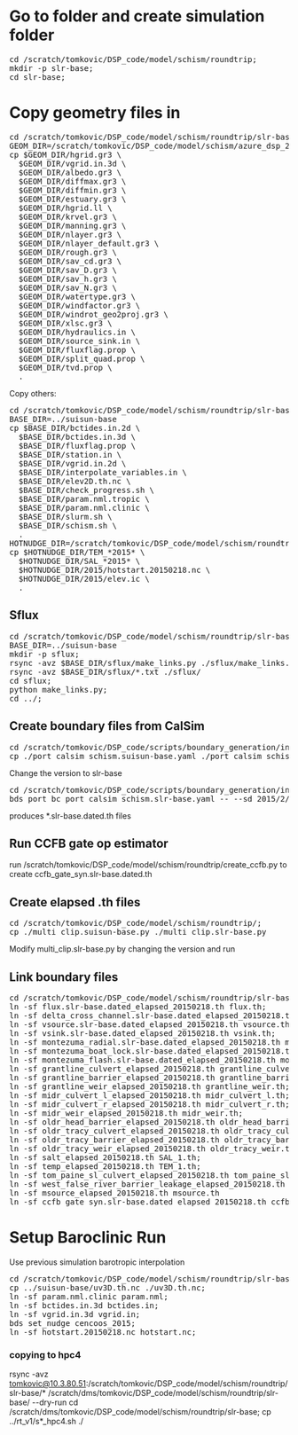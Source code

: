 # Go to folder and create simulation folder
<pre>
cd /scratch/tomkovic/DSP_code/model/schism/roundtrip;
mkdir -p slr-base;
cd slr-base;
</pre>

# Copy geometry files in
<pre>
cd /scratch/tomkovic/DSP_code/model/schism/roundtrip/slr-base;
GEOM_DIR=/scratch/tomkovic/DSP_code/model/schism/azure_dsp_2024_lhc_v3/baseline_inputs
cp $GEOM_DIR/hgrid.gr3 \
  $GEOM_DIR/vgrid.in.3d \
  $GEOM_DIR/albedo.gr3 \
  $GEOM_DIR/diffmax.gr3 \
  $GEOM_DIR/diffmin.gr3 \
  $GEOM_DIR/estuary.gr3 \
  $GEOM_DIR/hgrid.ll \
  $GEOM_DIR/krvel.gr3 \
  $GEOM_DIR/manning.gr3 \
  $GEOM_DIR/nlayer.gr3 \
  $GEOM_DIR/nlayer_default.gr3 \
  $GEOM_DIR/rough.gr3 \
  $GEOM_DIR/sav_cd.gr3 \
  $GEOM_DIR/sav_D.gr3 \
  $GEOM_DIR/sav_h.gr3 \
  $GEOM_DIR/sav_N.gr3 \
  $GEOM_DIR/watertype.gr3 \
  $GEOM_DIR/windfactor.gr3 \
  $GEOM_DIR/windrot_geo2proj.gr3 \
  $GEOM_DIR/xlsc.gr3 \
  $GEOM_DIR/hydraulics.in \
  $GEOM_DIR/source_sink.in \
  $GEOM_DIR/fluxflag.prop \
  $GEOM_DIR/split_quad.prop \
  $GEOM_DIR/tvd.prop \
  .
</pre>

Copy others:
<pre>
cd /scratch/tomkovic/DSP_code/model/schism/roundtrip/slr-base;
BASE_DIR=../suisun-base
cp $BASE_DIR/bctides.in.2d \
  $BASE_DIR/bctides.in.3d \
  $BASE_DIR/fluxflag.prop \
  $BASE_DIR/station.in \
  $BASE_DIR/vgrid.in.2d \
  $BASE_DIR/interpolate_variables.in \
  $BASE_DIR/elev2D.th.nc \
  $BASE_DIR/check_progress.sh \
  $BASE_DIR/param.nml.tropic \
  $BASE_DIR/param.nml.clinic \
  $BASE_DIR/slurm.sh \
  $BASE_DIR/schism.sh \
  .
HOTNUDGE_DIR=/scratch/tomkovic/DSP_code/model/schism/roundtrip/hot_nudge
cp $HOTNUDGE_DIR/TEM_*2015* \
  $HOTNUDGE_DIR/SAL_*2015* \
  $HOTNUDGE_DIR/2015/hotstart.20150218.nc \
  $HOTNUDGE_DIR/2015/elev.ic \
  .
</pre>

## Sflux

<pre>
cd /scratch/tomkovic/DSP_code/model/schism/roundtrip/slr-base;
BASE_DIR=../suisun-base
mkdir -p sflux;
rsync -avz $BASE_DIR/sflux/make_links.py ./sflux/make_links.py;
rsync -avz $BASE_DIR/sflux/*.txt ./sflux/
cd sflux;
python make_links.py;
cd ../;
</pre>

## Create boundary files from CalSim
<pre>
cd /scratch/tomkovic/DSP_code/scripts/boundary_generation/input;
cp ./port_calsim_schism.suisun-base.yaml ./port_calsim_schism.slr-base.yaml;
</pre>

Change the version to slr-base

<pre>
cd /scratch/tomkovic/DSP_code/scripts/boundary_generation/input;
bds port_bc port_calsim_schism.slr-base.yaml -- --sd 2015/2/18 --ed 2016/5/15
</pre>

produces *.slr-base.dated.th files

## Run CCFB gate op estimator
run /scratch/tomkovic/DSP_code/model/schism/roundtrip/create_ccfb.py to create ccfb_gate_syn.slr-base.dated.th

## Create elapsed .th files

<pre>
cd /scratch/tomkovic/DSP_code/model/schism/roundtrip/;
cp ./multi_clip.suisun-base.py ./multi_clip.slr-base.py
</pre>

Modify multi_clip.slr-base.py by changing the version and run

## Link boundary files
<pre>
cd /scratch/tomkovic/DSP_code/model/schism/roundtrip/slr-base;
ln -sf flux.slr-base.dated_elapsed_20150218.th flux.th;
ln -sf delta_cross_channel.slr-base.dated_elapsed_20150218.th delta_cross_channel.th;
ln -sf vsource.slr-base.dated_elapsed_20150218.th vsource.th;
ln -sf vsink.slr-base.dated_elapsed_20150218.th vsink.th;
ln -sf montezuma_radial.slr-base.dated_elapsed_20150218.th montezuma_radial.th;
ln -sf montezuma_boat_lock.slr-base.dated_elapsed_20150218.th montezuma_boat_lock.th;
ln -sf montezuma_flash.slr-base.dated_elapsed_20150218.th montezuma_flash.th;
ln -sf grantline_culvert_elapsed_20150218.th grantline_culvert.th;
ln -sf grantline_barrier_elapsed_20150218.th grantline_barrier.th;
ln -sf grantline_weir_elapsed_20150218.th grantline_weir.th;
ln -sf midr_culvert_l_elapsed_20150218.th midr_culvert_l.th;
ln -sf midr_culvert_r_elapsed_20150218.th midr_culvert_r.th;
ln -sf midr_weir_elapsed_20150218.th midr_weir.th;
ln -sf oldr_head_barrier_elapsed_20150218.th oldr_head_barrier.th;
ln -sf oldr_tracy_culvert_elapsed_20150218.th oldr_tracy_culvert.th;
ln -sf oldr_tracy_barrier_elapsed_20150218.th oldr_tracy_barrier.th;
ln -sf oldr_tracy_weir_elapsed_20150218.th oldr_tracy_weir.th;
ln -sf salt_elapsed_20150218.th SAL_1.th;
ln -sf temp_elapsed_20150218.th TEM_1.th;
ln -sf tom_paine_sl_culvert_elapsed_20150218.th tom_paine_sl_culvert.th;
ln -sf west_false_river_barrier_leakage_elapsed_20150218.th west_false_river_barrier_leakage.th;
ln -sf msource_elapsed_20150218.th msource.th
ln -sf ccfb_gate_syn.slr-base.dated_elapsed_20150218.th ccfb_gate.th
</pre>

# Setup Baroclinic Run
Use previous simulation barotropic interpolation
<pre>
cd /scratch/tomkovic/DSP_code/model/schism/roundtrip/slr-base;
cp ../suisun-base/uv3D.th.nc ./uv3D.th.nc;
ln -sf param.nml.clinic param.nml;
ln -sf bctides.in.3d bctides.in;
ln -sf vgrid.in.3d vgrid.in;
bds set_nudge cencoos_2015;
ln -sf hotstart.20150218.nc hotstart.nc;
</pre>


### copying to hpc4
rsync -avz tomkovic@10.3.80.51:/scratch/tomkovic/DSP_code/model/schism/roundtrip/slr-base/* /scratch/dms/tomkovic/DSP_code/model/schism/roundtrip/slr-base/  --dry-run
cd /scratch/dms/tomkovic/DSP_code/model/schism/roundtrip/slr-base;
cp ../rt_v1/s*_hpc4.sh ./